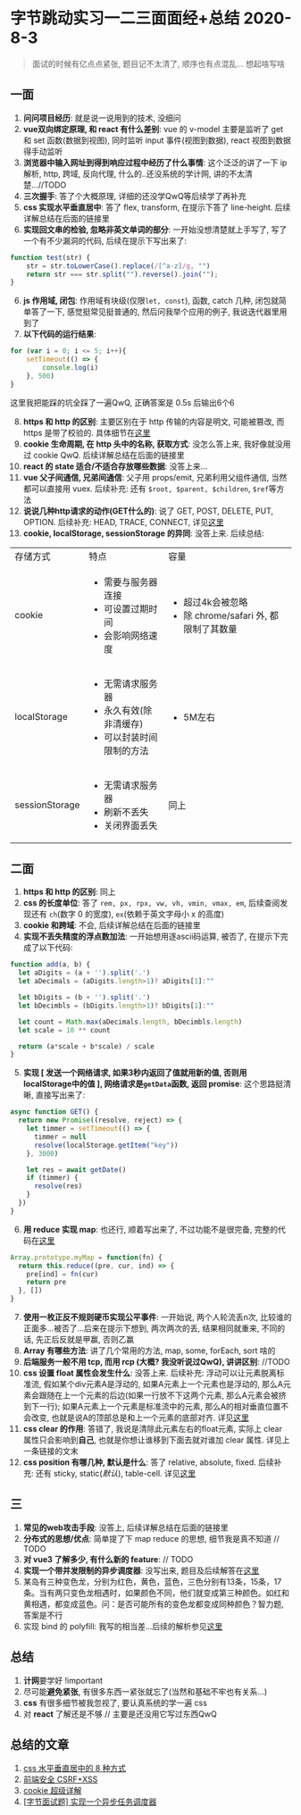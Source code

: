 
# 字节跳动实习一二三面面经+总结 2020-8-3

> 面试的时候有亿点点紧张, 题目记不太清了, 顺序也有点混乱... 想起啥写啥

## 一面

1. **问问项目经历**: 就是说一说用到的技术, 没细问
2. **vue双向绑定原理, 和 react 有什么差别**: vue 的 v-model 主要是监听了 get 和 set 函数(数据到视图), 同时监听 input 事件(视图到数据), react 视图到数据得手动监听
3. **浏览器中输入网址到得到响应过程中经历了什么事情**: 这个泛泛的讲了一下 ip解析, http, 跨域, 反向代理, 什么的..还没系统的学计网, 讲的不太清楚...//TODO
4. **三次握手**: 答了个大概原理, 详细的还没学QwQ等后续学了再补充
5. **css 实现水平垂直居中**: 答了 flex, transform, 在提示下答了 line-height. 后续详解总结在后面的链接里
6. **实现回文串的检验, 忽略非英文单词的部分**: 一开始没想清楚就上手写了, 写了一个有不少漏洞的代码, 后续在提示下写出来了:

  ```js
  function test(str) {
      str = str.toLowerCase().replace(/[^a-z]/g, "")
      return str === str.split("").reverse().join("");
  }
  ```

6. **js 作用域, 闭包**: 作用域有块级(仅限`let, const`), 函数, catch 几种, 闭包就简单答了一下, 感觉挺常见挺普通的, 然后问我举个应用的例子, 我说迭代器里用到了
7. **以下代码的运行结果**:

  ```js
  for (var i = 0; i <= 5; i++){
      setTimeout(() => {
          console.log(i)
      }, 500)
  }
  ```

  这里我把能踩的坑全踩了一遍QwQ, 正确答案是 0.5s 后输出6个6

8. **https 和 http 的区别**: 主要区别在于 http 传输的内容是明文, 可能被篡改, 而 https 是带了校验的. 具体细节在[这里](https://www.jianshu.com/p/4764825fb916)
9. **cookie 生命周期, 在 http 头中的名称, 获取方式**: 没怎么答上来, 我好像就没用过 cookie QwQ. 后续详解总结在后面的链接里
10. **react 的 state 适合/不适合存放哪些数据**: 没答上来...
11. **vue 父子间通信, 兄弟间通信**: 父子用 props/emit, 兄弟利用父组件通信, 当然都可以直接用 vuex. 后续补充: 还有 `$root, $parent, $children`, `$ref`等方法
12. **说说几种http请求的动作(GET什么的)**: 说了 GET, POST, DELETE, PUT, OPTION. 后续补充: HEAD, TRACE, CONNECT, 详见[这里](https://www.cnblogs.com/zhangtian99/p/12774329.html)
13. **cookie, localStorage, sessionStorage 的异同**: 没答上来. 后续总结:

<table>
<tr>
<td>存储方式</td>
<td>特点</td>
<td>容量</td>
</tr>

<tr>
<td>cookie</td>
<td><ul>
<li>需要与服务器连接</li>
<li>可设置过期时间</li>
<li>会影响网络速度</li>
</ul></td>
<td><ul>
<li>超过4k会被忽略</li>
<li>除 chrome/safari 外, 都限制了其数量</li>
</ul></td>
</tr>

<tr>
<td>localStorage</td>
<td><ul>
<li>无需请求服务器</li>
<li>永久有效(除非清缓存)</li>
<li>可以封装时间限制的方法</li>
</ul></td>
<td><ul>
<li>5M左右</li>
</ul></td>
</tr>

<tr>
<td>sessionStorage</td>
<td><ul>
<li>无需请求服务器</li>
<li>刷新不丢失</li>
<li>关闭界面丢失</li>
</ul></td>
<td>同上</td>
</tr>
</table>

## 二面

1. **https 和 http 的区别**: 同上
2. **css 的长度单位**: 答了 `rem, px, rpx, vw, vh, vmin, vmax, em`, 后续查阅发现还有 `ch`(数字 0 的宽度), `ex`(依赖于英文字母小 x 的高度)
3. **cookie 和跨域**: 不会, 后续详解总结在后面的链接里
4. **实现不丢失精度的浮点数加法**: 一开始想用逐ascii码运算, 被否了, 在提示下完成了以下代码:

  ```js
  function add(a, b) {
    let aDigits = (a + '').split('.')
    let aDecimals = (aDigits.length>1)? aDigits[1]:""

    let bDigits = (b + '').split('.')
    let bDecimbls = (bDigits.length>1)? bDigits[1]:""

    let count = Math.max(aDecimals.length, bDecimbls.length)
    let scale = 10 ** count

    return (a*scale + b*scale) / scale
  }
  ```

5. **实现 [ 发送一个网络请求, 如果3秒内返回了值就用新的值, 否则用localStorage中的值 ], 网络请求是`getData`函数, 返回 promise**: 这个思路挺清晰, 直接写出来了:

  ```js
  async function GET() {
    return new Promise((resolve, reject) => {
      let timmer = setTimeout(() => {
        timmer = null
        resolve(localStorage.getItem("key"))
      }, 3000)

      let res = await getDate()
      if (timmer) {
        resolve(res)
      }
    })
  }
  ```

6. **用 reduce 实现 map**: 也还行, 顺着写出来了, 不过功能不是很完备, 完整的代码在[这里](https://blog.csdn.net/romeo12334/article/details/105046767/)

  ```js
  Array.prototype.myMap = function(fn) {
    return this.reduce((pre, cur, ind) => {
      pre[ind] = fn(cur)
      return pre
    }, [])
  }
  ```

7. **使用一枚正反不规则硬币实现公平事件**: 一开始说, 两个人轮流丢n次, 比较谁的正面多...被否了...后来在提示下想到, 两次两次的丢, 结果相同就重来, 不同的话, 先正后反就是甲赢, 否则乙赢
8. **Array 有哪些方法**: 讲了几个常用的方法, map, some, forEach, sort 啥的
9.  **后端服务一般不用 tcp, 而用 rcp (大概? 我没听说过QwQ), 讲讲区别**: //TODO
10. **css 设置 float 属性会发生什么**: 没答上来. 后续补充: 浮动可以让元素脱离标准流, 假如某个div元素A是浮动的, 如果A元素上一个元素也是浮动的, 那么A元素会跟随在上一个元素的后边(如果一行放不下这两个元素, 那么A元素会被挤到下一行); 如果A元素上一个元素是标准流中的元素, 那么A的相对垂直位置不会改变, 也就是说A的顶部总是和上一个元素的底部对齐. 详见[这里](https://www.cnblogs.com/iyangyuan/archive/2013/03/27/2983813.html)
11. **css clear 的作用**: 答错了, 我说是清除此元素左右的float元素, 实际上 clear 属性只会影响到**自己**, 也就是你想让谁移到下面去就对谁加 clear 属性. 详见上一条链接的文末
12. **css position 有哪几种, 默认是什么**: 答了 relative, absolute, fixed. 后续补充: 还有 sticky, static(*默认*), table-cell. 详见[这里](https://blog.csdn.net/Marker__/article/details/103992981)

## 三

1. **常见的web攻击手段**: 没答上, 后续详解总结在后面的链接里
2. **分布式的思想/优点**: 简单提了下 map reduce 的思想, 细节我是真不知道 // TODO
3. **对 vue3 了解多少, 有什么新的 feature**: // TODO
4. **实现一个带并发限制的异步调度器**: 没写出来, 题目及后续解答在[这里](http://www.xiong35.cn/blog2.0/articles/blog/107)
5. 某岛有三种变色龙，分别为红色，黄色，蓝色，三色分别有13条，15条，17条。当有两只变色龙相遇时，如果颜色不同，他们就变成第三种颜色。如红和黄相遇，都变成蓝色。问：是否可能所有的变色龙都变成同种颜色？智力题, 答案是不行
6. 实现 bind 的 polyfill: 我写的相当差...后续的解析参见[这里](https://blog.csdn.net/yexudengzhidao/article/details/98594866)

## 总结

1. **计网**要学好 !important
2. 尽可能**避免紧张**, 有很多东西一紧张就忘了(当然和基础不牢也有关系...)
3. **css** 有很多细节被我忽视了, 要认真系统的学一遍 css
4. 对 **react** 了解还是不够 // 主要是还没用它写过东西QwQ

## 总结的文章

1. [css 水平垂直居中的 8 种方式](http://www.xiong35.cn/blog2.0/articles/blog/104)
2. [前端安全 CSRF+XSS](http://www.xiong35.cn/blog2.0/articles/blog/105)
3. [cookie 超级详解](http://www.xiong35.cn/blog2.0/articles/blog/106)
4. [\[字节面试题\] 实现一个异步任务调度器](http://www.xiong35.cn/blog2.0/articles/blog/107)